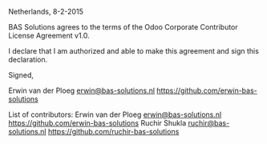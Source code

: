 Netherlands, 8-2-2015

BAS Solutions agrees to the terms of the Odoo Corporate Contributor License
Agreement v1.0.

I declare that I am authorized and able to make this agreement and sign this
declaration.

Signed,

Erwin van der Ploeg erwin@bas-solutions.nl https://github.com/erwin-bas-solutions

List of contributors:
Erwin van der Ploeg erwin@bas-solutions.nl https://github.com/erwin-bas-solutions
Ruchir Shukla ruchir@bas-solutions.nl https://github.com/ruchir-bas-solutions
